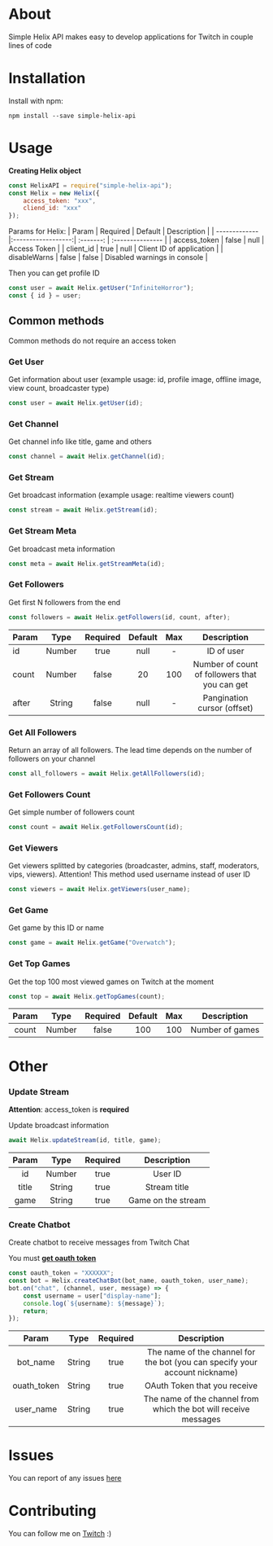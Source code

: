 # About
Simple Helix API makes easy to develop applications for Twitch in couple lines of code

# Installation
Install with npm:
```
npm install --save simple-helix-api
```

# Usage
**Creating Helix object**
```javascript
const HelixAPI = require("simple-helix-api");
const Helix = new Helix({
    access_token: "xxx",
    cliend_id: "xxx"
});
```
Params for Helix:
| Param         | Required           |  Default  | Description      |
| ------------- |:------------------:| :-------: | :--------------- |
| access_token  | false | null       | Access Token                 |
| client_id     | true  | null       | Client ID of application     |
| disableWarns  | false | false      | Disabled warnings in console |

Then you can get profile ID
```javascript
const user = await Helix.getUser("InfiniteHorror");
const { id } = user;
```

## Common methods
Common methods do not require an access token

### Get User
Get information about user (example usage: id, profile image, offline image, view count, broadcaster type)
```javascript
const user = await Helix.getUser(id);
```

### Get Channel
Get channel info like title, game and others
```javascript
const channel = await Helix.getChannel(id);
```

### Get Stream
Get broadcast information (example usage: realtime viewers count)
```javascript
const stream = await Helix.getStream(id);
```

### Get Stream Meta
Get broadcast meta information
```javascript
const meta = await Helix.getStreamMeta(id);
```

### Get Followers
Get first N followers from the end
```javascript
const followers = await Helix.getFollowers(id, count, after);
```
| Param | Type   | Required | Default | Max | Description                                    |
| ----- | :--:   | :------: | :-----: | :-: | :----------:                                   |
| id    | Number | true     | null    | -   | ID of user                                     |
| count | Number | false    | 20      | 100 | Number of count of followers that you can get  |
| after | String | false    | null    | -   | Pangination cursor (offset)                    |

### Get All Followers
Return an array of all followers. The lead time depends on the number of followers on your channel
```javascript
const all_followers = await Helix.getAllFollowers(id);
```

### Get Followers Count
Get simple number of followers count
```javascript
const count = await Helix.getFollowersCount(id);
```

### Get Viewers
Get viewers splitted by categories (broadcaster, admins, staff, moderators, vips, viewers). 
Attention! This method used username instead of user ID
```javascript
const viewers = await Helix.getViewers(user_name);
```

### Get Game
Get game by this ID or name
```javascript
const game = await Helix.getGame("Overwatch");
```

### Get Top Games
Get the top 100 most viewed games on Twitch at the moment
```javascript
const top = await Helix.getTopGames(count);
```
| Param | Type   | Required | Default | Max | Description     |
| :---: | :--:   | :------: | :-----: | :-: | :---------:     |
| count | Number | false  | 100       | 100 | Number of games |

# Other

### Update Stream
**Attention**: access_token is **required**

Update broadcast information
```javascript
await Helix.updateStream(id, title, game);
```
| Param | Type   | Required | Description        |
| :---: | :--:   | :------: |:---------:         |
| id    | Number | true     | User ID            |
| title | String | true     | Stream title       |
| game  | String | true     | Game on the stream |

### Create Chatbot
Create chatbot to receive messages from Twitch Chat

You must [**get oauth token**](https://twitchapps.com/tmi/)

```javascript
const oauth_token = "XXXXXX";
const bot = Helix.createChatBot(bot_name, oauth_token, user_name);
bot.on("chat", (channel, user, message) => {
    const username = user["display-name"];
    console.log(`${username}: ${message}`);
    return;
});
```
| Param        | Type   | Required | Description                                                                 |
| :---:        | :--:   | :------: |:---------:                                                                  |
| bot_name     | String | true     | The name of the channel for the bot (you can specify your account nickname) |
| ouath_token  | String | true     | OAuth Token that you receive                                                |
| user_name    | String | true     | The name of the channel from which the bot will receive messages            |

# Issues
You can report of any issues [here](https://github.com/PurpleHorrorRus/simple-helix-api/issues)

# Contributing
You can follow me on [Twitch](https://twitch.tv/InfiniteHorror) :)